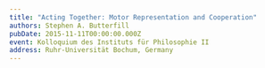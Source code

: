 ```yaml
---
title: "Acting Together: Motor Representation and Cooperation"
authors: Stephen A. Butterfill
pubDate: 2015-11-11T00:00:00.000Z
event: Kolloquium des Instituts für Philosophie II
address: Ruhr-Universität Bochum, Germany
---
```


